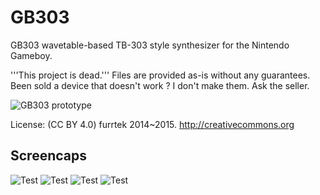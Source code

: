 # GB303 
GB303 wavetable-based TB-303 style synthesizer for the Nintendo Gameboy.

'''This project is dead.''' Files are provided as-is without any guarantees. Been sold a device that doesn't work ? I don't make them. Ask the seller.

![GB303 prototype](img/prot.jpg)

License: (CC BY 4.0) furrtek 2014~2015. http://creativecommons.org

## Screencaps

![Test](img/keyboard.png)
![Test](img/2dpad.png)
![Test](img/assign.png)
![Test](img/tracker.png)
